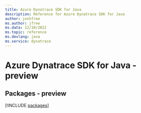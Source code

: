 ```yaml
---
title: Azure Dynatrace SDK for Java
description: Reference for Azure Dynatrace SDK for Java
author: joshfree
ms.author: jfree
ms.data: 12/10/2022
ms.topic: reference
ms.devlang: java
ms.service: dynatrace
---
```

# Azure Dynatrace SDK for Java - preview
## Packages - preview
[!INCLUDE [packages](dynatrace-index.md)]